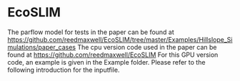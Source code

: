 # EcoSLIM

The parflow model for tests in the paper can be found at https://github.com/reedmaxwell/EcoSLIM/tree/master/Examples/Hillslope_Simulations/paper_cases
The cpu version code used in the paper can be found at https://github.com/reedmaxwell/EcoSLIM
For this GPU version code, an example is given in the Example folder. Please refer to the following introduction for the inputfile.


